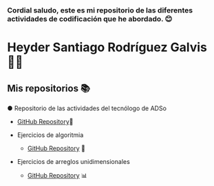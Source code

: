 ### Cordial saludo, este es mi repositorio de las diferentes actividades de codificación que he abordado. 😊

# Heyder Santiago Rodríguez Galvis 👨‍💻

## Mis repositorios 📚
● Repositorio de las actividades del tecnólogo de ADSo
  - [GitHub Repository](https://github.com/Santiagorodriguezgalviz/ejerciciospremio.git)📂

- Ejercicios de algoritmia
  - [GitHub Repository](https://github.com/Santiagorodriguezgalviz/25-ejercicios-algoritmia.git) 🧩

- Ejercicios de arreglos unidimensionales
  - [GitHub Repository](https://github.com/Santiagorodriguezgalviz/ejercicios-arreglos-unidimensioanales.git) 📊


